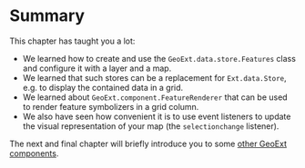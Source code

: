 # Summary

This chapter has taught you a lot:

* We learned how to create and use the `GeoExt.data.store.Features` class and configure it with a layer and a map.
* We learned that such stores can be a replacement for `Ext.data.Store`, e.g. to display the contained data in a grid.
* We learned about `GeoExt.component.FeatureRenderer` that can be used to render feature symbolizers in a grid column.
* We also have seen how convenient it is to use event listeners to update the visual representation of your map (the `selectionchange` listener).

The next and final chapter will briefly introduce you to some [other GeoExt components](../other/intro.md).
